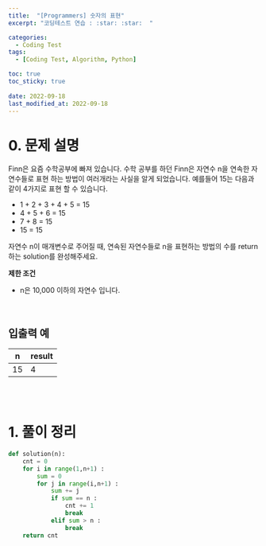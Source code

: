 ```yaml
---
title:  "[Programmers] 숫자의 표현"
excerpt: "코딩테스트 연습 : :star: :star:  "

categories:
  - Coding Test
tags:
  - [Coding Test, Algorithm, Python]

toc: true
toc_sticky: true
 
date: 2022-09-18
last_modified_at: 2022-09-18
---
```



# 0. 문제 설명


Finn은 요즘 수학공부에 빠져 있습니다. 수학 공부를 하던 Finn은 자연수 n을 연속한 자연수들로 표현 하는 방법이 여러개라는 사실을 알게 되었습니다. 예를들어 15는 다음과 같이 4가지로 표현 할 수 있습니다.<br>

- 1 + 2 + 3 + 4 + 5 = 15
- 4 + 5 + 6 = 15
- 7 + 8 = 15
- 15 = 15

자연수 n이 매개변수로 주어질 때, 연속된 자연수들로 n을 표현하는 방법의 수를 return하는 solution를 완성해주세요.
<br>

**제한 조건**

- n은 10,000 이하의 자연수 입니다.

<br>

## 입출력 예

|n | result |
|---|---|
|15 |	4|

<br>



<br>

# 1. 풀이 정리


```python
def solution(n):
    cnt = 0
    for i in range(1,n+1) :
        sum = 0
        for j in range(i,n+1) : 
            sum += j
            if sum == n :
                cnt += 1
                break
            elif sum > n :
                break
    return cnt
```


<br>
